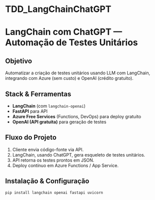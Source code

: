 # TDD_LangChainChatGPT

# LangChain com ChatGPT — Automação de Testes Unitários

## Objetivo
Automatizar a criação de testes unitários usando LLM com LangChain, integrando com Azure (sem custo) e OpenAI (crédito gratuito).

## Stack & Ferramentas
- **LangChain** (com `langchain-openai`)
- **FastAPI** para API
- **Azure Free Services** (Functions, DevOps) para deploy gratuito  
- **OpenAI (API gratuita)** para geração de testes

## Fluxo do Projeto
1. Cliente envia código-fonte via API.
2. LangChain, usando ChatGPT, gera esqueleto de testes unitários.
3. API retorna os testes prontos em JSON.
4. Deploy contínuo em Azure Functions / App Service.

## Instalação & Configuração
```bash
pip install langchain openai fastapi uvicorn
